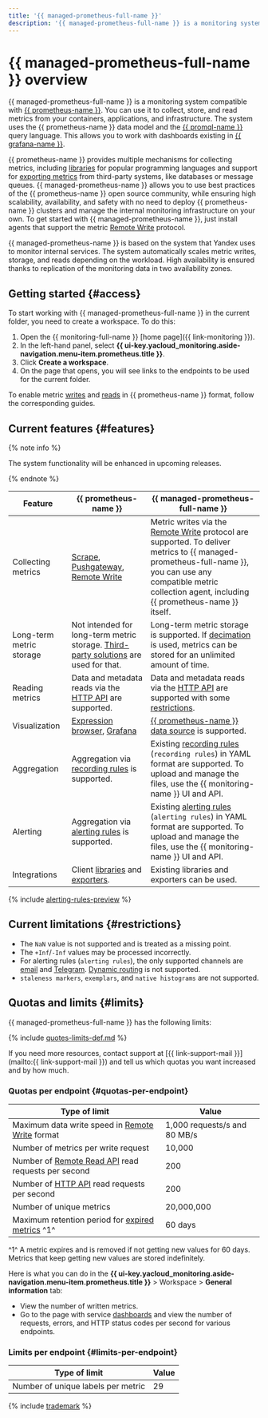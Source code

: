 ```yaml
---
title: '{{ managed-prometheus-full-name }}'
description: '{{ managed-prometheus-full-name }} is a monitoring system compatible with {{ prometheus-name }}. You can use it to collect, store, and read metrics from your containers, applications, and infrastructure. The system uses the {{ prometheus-name }} data model and the {{ promql-name }} query language. This allows you to work with dashboards existing in {{ grafana-name }}.'
---
```


# {{ managed-prometheus-full-name }} overview



{{ managed-prometheus-full-name }} is a monitoring system compatible with [{{ prometheus-name }}](https://prometheus.io/docs/introduction/overview/). You can use it to collect, store, and read metrics from your containers, applications, and infrastructure. The system uses the {{ prometheus-name }} data model and the [{{ promql-name }}](https://prometheus.io/docs/prometheus/latest/querying/basics/) query language. This allows you to work with dashboards existing in [{{ grafana-name }}](https://grafana.com/grafana/).

{{ prometheus-name }} provides multiple mechanisms for collecting metrics, including [libraries](https://prometheus.io/docs/instrumenting/clientlibs/) for popular programming languages and support for [exporting metrics](https://prometheus.io/docs/instrumenting/exporters/) from third-party systems, like databases or message queues. {{ managed-prometheus-name }} allows you to use best practices of the {{ prometheus-name }} open source community, while ensuring high scalability, availability, and safety with no need to deploy {{ prometheus-name }} clusters and manage the internal monitoring infrastructure on your own. To get started with {{ managed-prometheus-name }}, just install agents that support the metric [Remote Write](https://prometheus.io/docs/prometheus/latest/configuration/configuration/#remote_write) protocol.

{{ managed-prometheus-name }} is based on the system that Yandex uses to monitor internal services. The system automatically scales metric writes, storage, and reads depending on the workload. High availability is ensured thanks to replication of the monitoring data in two availability zones.

## Getting started {#access}

To start working with {{ managed-prometheus-full-name }} in the current folder, you need to create a workspace. To do this:

1. Open the {{ monitoring-full-name }} [home page]({{ link-monitoring }}).
1. In the left-hand panel, select **{{ ui-key.yacloud_monitoring.aside-navigation.menu-item.prometheus.title }}**.
1. Click **Create a workspace**.
1. On the page that opens, you will see links to the endpoints to be used for the current folder.

To enable metric [writes](ingestion/index.md) and [reads](querying/index.md) in {{ prometheus-name }} format, follow the corresponding guides.

## Current features {#features}

{% note info %}

The system functionality will be enhanced in upcoming releases.

{% endnote %}


Feature | {{ prometheus-name }} | {{ managed-prometheus-full-name }}
--- | --- | ---
Collecting metrics | [Scrape](https://prometheus.io/docs/prometheus/latest/configuration/configuration/#scrape_config), [Pushgateway](https://prometheus.io/docs/instrumenting/pushing/), [Remote Write](https://prometheus.io/docs/prometheus/latest/configuration/configuration/#remote_write) | Metric writes via the [Remote Write](https://prometheus.io/docs/prometheus/latest/configuration/configuration/#remote_write) protocol are supported. To deliver metrics to {{ managed-prometheus-full-name }}, you can use any compatible metric collection agent, including {{ prometheus-name }} itself.
Long-term metric storage | Not intended for long-term metric storage. [Third-party solutions](https://prometheus.io/docs/prometheus/latest/storage/#existing-integrations) are used for that. | Long-term metric storage is supported. If [decimation](../../concepts/decimation.md) is used, metrics can be stored for an unlimited amount of time.
Reading metrics | Data and metadata reads via the [HTTP API](https://prometheus.io/docs/prometheus/latest/querying/api/) are supported. | Data and metadata reads via the [HTTP API](https://prometheus.io/docs/prometheus/latest/querying/api/) are supported with some [restrictions](querying/grafana.md#restrictions).
Visualization | [Expression browser](https://prometheus.io/docs/visualization/browser/), [Grafana](https://prometheus.io/docs/visualization/grafana/) | [{{ prometheus-name }} data source](https://grafana.com/docs/grafana/latest/datasources/prometheus/) is supported.
Aggregation | Aggregation via [recording rules](https://prometheus.io/docs/prometheus/latest/configuration/recording_rules/) is supported. | Existing [recording rules](recording-rules.md) (`recording rules`) in YAML format are supported. To upload and manage the files, use the {{ monitoring-name }} UI and API.
Alerting | Aggregation via [alerting rules](https://prometheus.io/docs/prometheus/latest/configuration/alerting_rules/) is supported. | Existing [alerting rules](alerting-rules.md) (`alerting rules`) in YAML format are supported. To upload and manage the files, use the {{ monitoring-name }} UI and API.
Integrations | Client [libraries](https://prometheus.io/docs/instrumenting/clientlibs/) and [exporters](https://prometheus.io/docs/instrumenting/exporters/). | Existing libraries and exporters can be used.

{% include [alerting-rules-preview](../../../_includes/monitoring/alerting-rules-preview.md) %}

## Current limitations {#restrictions}

* The `NaN` value is not supported and is treated as a missing point.
* The `+Inf`/`-Inf` values may be processed incorrectly.
* For alerting rules (`alerting rules`), the only supported channels are [email](https://prometheus.io/docs/alerting/latest/configuration/#email_config) and [Telegram](https://prometheus.io/docs/alerting/latest/configuration/#telegram_config). [Dynamic routing](https://prometheus.io/docs/alerting/latest/configuration/#route) is not supported.
* `staleness markers`, `exemplars`, and `native histograms` are not supported.

## Quotas and limits {#limits}

{{ managed-prometheus-full-name }} has the following limits:

{% include [quotes-limits-def.md](../../../_includes/quotes-limits-def.md) %}

If you need more resources, contact support at [{{ link-support-mail }}](mailto:{{ link-support-mail }}) and tell us which quotas you want increased and by how much.

### Quotas per endpoint {#quotas-per-endpoint}

Type of limit | Value
----- | -----
Maximum data write speed in [Remote Write](https://prometheus.io/docs/prometheus/latest/configuration/configuration/#remote_write) format | 1,000 requests/s and 80 MB/s
Number of metrics per write request | 10,000
Number of [Remote Read API](https://prometheus.io/docs/prometheus/latest/querying/remote_read_api) read requests per second | 200
Number of [HTTP API](https://prometheus.io/docs/prometheus/latest/querying/api/) read requests per second | 200
Number of unique metrics | 20,000,000
Maximum retention period for [expired metrics](../../concepts/ttl.md) ^1^ | 60 days

^1^ A metric expires and is removed if not getting new values for 60 days. Metrics that keep getting new values are stored indefinitely.

Here is what you can do in the **{{ ui-key.yacloud_monitoring.aside-navigation.menu-item.prometheus.title }}** > Workspace > **General information** tab:

* View the number of written metrics.
* Go to the page with service [dashboards](../../concepts/visualization/dashboard) and view the number of requests, errors, and HTTP status codes per second for various endpoints.

### Limits per endpoint {#limits-per-endpoint}

Type of limit | Value
----- | -----
Number of unique labels per metric | 29

{% include [trademark](../../../_includes/monitoring/trademark.md) %}
